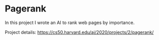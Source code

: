 # **Pagerank**

In this project I wrote an AI to rank web pages by importance.

Project details: https://cs50.harvard.edu/ai/2020/projects/2/pagerank/
